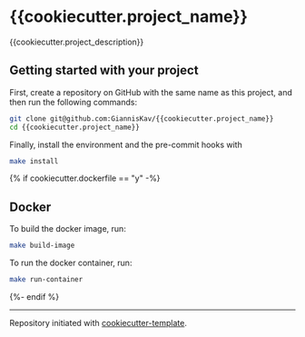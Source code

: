 # {{cookiecutter.project_name}}

{{cookiecutter.project_description}}

## Getting started with your project

First, create a repository on GitHub with the same name as this project, and then run the following commands:

```bash
git clone git@github.com:GiannisKav/{{cookiecutter.project_name}}
cd {{cookiecutter.project_name}}
```

Finally, install the environment and the pre-commit hooks with

```bash
make install
```

{% if cookiecutter.dockerfile == "y" -%}
## Docker

To build the docker image, run:

```bash
make build-image
```

To run the docker container, run:

```bash
make run-container
```
{%- endif %}

---

Repository initiated with [cookiecutter-template](https://github.com/GiannisKav/cookiecutter-template).
